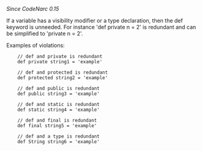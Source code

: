 
*Since CodeNarc 0.15*

If a variable has a visibility modifier or a type declaration, then the def keyword is unneeded.
For instance 'def private n = 2' is redundant and can be simplified to 'private n = 2'.

Examples of violations:

```
    // def and private is redundant
    def private string1 = 'example'

    // def and protected is redundant
    def protected string2 = 'example'

    // def and public is redundant
    def public string3 = 'example'

    // def and static is redundant
    def static string4 = 'example'

    // def and final is redundant
    def final string5 = 'example'

    // def and a type is redundant
    def String string6 = 'example'
```